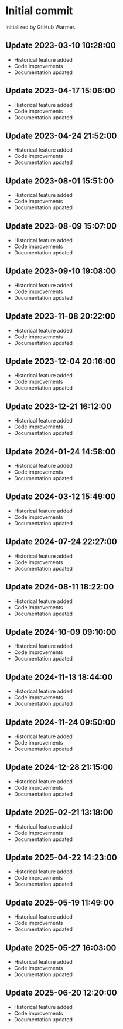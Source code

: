 # Initial commit

Initialized by GitHub Warmer.

## Update 2023-03-10 10:28:00
- Historical feature added
- Code improvements
- Documentation updated

## Update 2023-04-17 15:06:00
- Historical feature added
- Code improvements
- Documentation updated

## Update 2023-04-24 21:52:00
- Historical feature added
- Code improvements
- Documentation updated

## Update 2023-08-01 15:51:00
- Historical feature added
- Code improvements
- Documentation updated

## Update 2023-08-09 15:07:00
- Historical feature added
- Code improvements
- Documentation updated

## Update 2023-09-10 19:08:00
- Historical feature added
- Code improvements
- Documentation updated

## Update 2023-11-08 20:22:00
- Historical feature added
- Code improvements
- Documentation updated

## Update 2023-12-04 20:16:00
- Historical feature added
- Code improvements
- Documentation updated

## Update 2023-12-21 16:12:00
- Historical feature added
- Code improvements
- Documentation updated

## Update 2024-01-24 14:58:00
- Historical feature added
- Code improvements
- Documentation updated

## Update 2024-03-12 15:49:00
- Historical feature added
- Code improvements
- Documentation updated

## Update 2024-07-24 22:27:00
- Historical feature added
- Code improvements
- Documentation updated

## Update 2024-08-11 18:22:00
- Historical feature added
- Code improvements
- Documentation updated

## Update 2024-10-09 09:10:00
- Historical feature added
- Code improvements
- Documentation updated

## Update 2024-11-13 18:44:00
- Historical feature added
- Code improvements
- Documentation updated

## Update 2024-11-24 09:50:00
- Historical feature added
- Code improvements
- Documentation updated

## Update 2024-12-28 21:15:00
- Historical feature added
- Code improvements
- Documentation updated

## Update 2025-02-21 13:18:00
- Historical feature added
- Code improvements
- Documentation updated

## Update 2025-04-22 14:23:00
- Historical feature added
- Code improvements
- Documentation updated

## Update 2025-05-19 11:49:00
- Historical feature added
- Code improvements
- Documentation updated

## Update 2025-05-27 16:03:00
- Historical feature added
- Code improvements
- Documentation updated

## Update 2025-06-20 12:20:00
- Historical feature added
- Code improvements
- Documentation updated